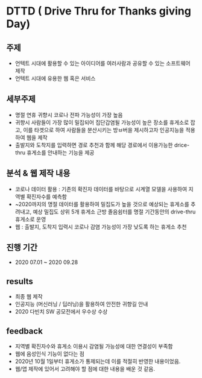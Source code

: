 # DTTD ( Drive Thru for Thanks giving Day)

## 주제
- 언텍트 시대에 활용할 수 있는 아이디어를 여러사람과 공유할 수 있는 소프트웨어 제작
- 언텍트 시대에 유용한 웹 혹은 서비스 


## 세부주제 
- 명절 연휴 귀향시 코로나 전파 가능성이 가장 높음
- 귀향시 사람들이 가장 많이 밀집되어 집단갑염될 가능성이 높은 장소를 휴게소로 잡고, 이를 타겟으로 하여 사람들을 분산시키는 방ㅂ버을 제시하고자 인공지능을 적용하여 웹을 제작
- 출발지와 도착지를 입력하면 경로 추천과 함께 해당 경로에서 이용가능한 drice-thru 휴게소를 안내하는 기능을 제공 


## 분석 & 웹 제작 내용
- 코로나 데이터 활용 : 기존의 확진자 데이터를 바탕으로 시계열 모델을 사용하여 지역별 확진자수를 예측함
- ~2020까지의 명절 데이터를 활용하여 밀집도가 높을 것으로 예상되는 휴게소를 추려내고, 예상 밀집도 상위 5개 휴게소 근방 졸음쉼터를 명절 기간동안의 drive-thru휴게소로 운영
- 웹 : 출발지, 도착지 입력시 코로나 감염 가능성이 가장 낮도록 하는 휴게소 추천 


## 진행 기간
- 2020 07.01 ~ 2020 09.28


## results
- 최종 웹 제작
- 인공지능 (머신러닝 / 딥러닝)을 활용하여 안전한 귀향길 안내 
- 2020 다빈치 SW 공모전에서 우수상 수상


## feedback
- 지역별 확진자수와 휴게소 이용시 감염될 가능성에 대한 연결성이 부족함
- 웹에 음성인식 기능이 없다는 점
- 2020년 10월 1일부터 휴게소가 통제되는데 이를 적절히 반영한 내용이었음. 
- 웹/앱 제작에 있어서 고려해야 할 점에 대한 내용을 배운 것 같음. 